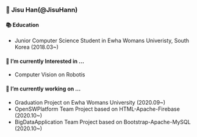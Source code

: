 ### 👋 Jisu Han(@JisuHann)

#### 📚 Education
- Junior Computer Science Student in Ewha Womans Univeristy, South Korea (2018.03~)

#### 🌱 I’m currently Interested in ...
- Computer Vision on Robotis
  
#### 🔭 I’m currently working on ...
- Graduation Project on Ewha Womans University (2020.09~)
- OpenSWPlatform Team Project based on HTML-Apache-Firebase (2020.10~)
- BigDataApplication Team Project based on Bootstrap-Apache-MySQL (2020.10~)

<!--
**JisuHann/JisuHann** is a ✨ _special_ ✨ repository because its `README.md` (this file) appears on your GitHub profile.

Here are some ideas to get you started:

- 🔭 I’m currently working on ...
- 🌱 I’m currently learning ...
- 👯 I’m looking to collaborate on ...
- 🤔 I’m looking for help with ...
- 💬 Ask me about ...
- 📫 How to reach me: ...
- 😄 Pronouns: ...
- ⚡ Fun fact: ...
-->
